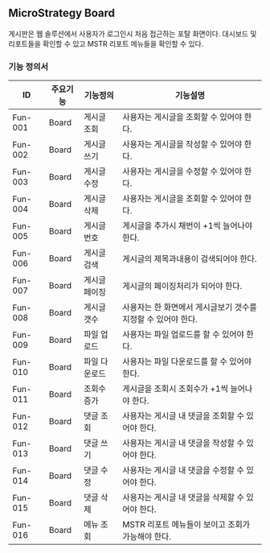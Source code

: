 ## MicroStrategy Board
게시판은 웹 솔루션에서 사용자가 로그인시 처음 접근하는 포탈 화면이다. 대시보드 및 리포트들을 확인할 수 있고 MSTR 리포트 메뉴들을 확인할 수 있다.
### 기능 정의서
|ID|주요기능|기능정의|기능설명|
|---|---|---|---|
|Fun-001|Board|게시글 조회|사용자는 게시글을 조회할 수 있어야 한다.|
|Fun-002|Board|게시글 쓰기|사용자는 게시글을 작성할 수 있어야 한다.|
|Fun-003|Board|게시글 수정|사용자는 게시글을 수정할 수 있어야 한다.|
|Fun-004|Board|게시글 삭제|사용자는 게시글을 조회할 수 있어야 한다.|
|Fun-005|Board|게시글 번호|게시글을 추가시 채번이 +1씩 늘어나야 한다.|
|Fun-006|Board|게시글 검색|게시글의 제목과내용이 검색되어야 한다.|
|Fun-007|Board|게시글 페이징|게시글의 페이징처리가 되어야 한다.|
|Fun-008|Board|게시글 갯수|사용자는 한 화면에서 게시글보기 갯수를 지정할 수 있어야 한다.|
|Fun-009|Board|파일 업로드|사용자는 파일 업로드를 할 수 있어야 한다.|
|Fun-010|Board|파일 다운로드|사용자는 파일 다운로드를 할 수 있어야 한다.|
|Fun-011|Board|조회수 증가|게시글을 조회시 조회수가 +1씩 늘어나야 한다.|
|Fun-012|Board|댓글 조회|사용자는 게시글 내 댓글을 조회할 수 있어야 한다.|
|Fun-013|Board|댓글 쓰기|사용자는 게시글 내 댓글을 작성할 수 있어야 한다.|
|Fun-014|Board|댓글 수정|사용자는 게시글 내 댓글을 수정할 수 있어야 한다.|
|Fun-015|Board|댓글 삭제|사용자는 게시글 내 댓글을 삭제할 수 있어야 한다.|
|Fun-016|Board|메뉴 조회|MSTR 리포트 메뉴들이 보이고 조회가 가능해야 한다.|

